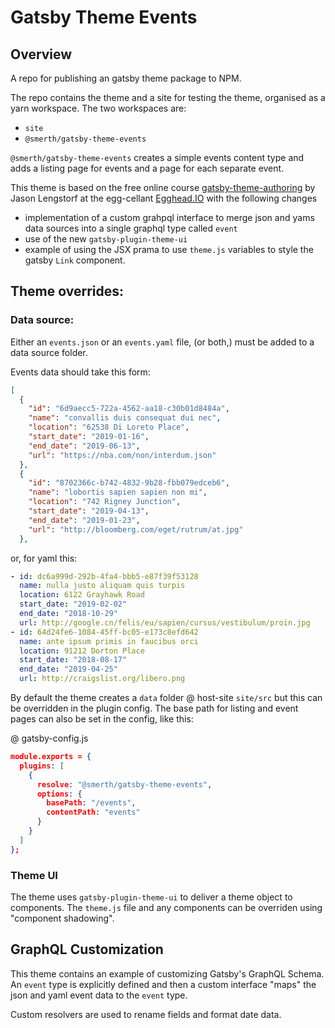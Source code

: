 # Gatsby Theme Events

## Overview

A repo for publishing an gatsby theme package to NPM.

The repo contains the theme and a site for testing the theme, organised as a yarn workspace. The two workspaces are:

- `site`
- `@smerth/gatsby-theme-events`

`@smerth/gatsby-theme-events` creates a simple events content type and adds a listing page for events and a page for each separate event.

This theme is based on the free online course [gatsby-theme-authoring](https://egghead.io/courses/gatsby-theme-authoring) by Jason Lengstorf at the egg-cellant [Egghead.IO](https://egghead.io/) with the following changes

- implementation of a custom grahpql interface to merge json and yams data sources into a single graphql type called `event`
- use of the new `gatsby-plugin-theme-ui`
- example of using the JSX prama to use `theme.js` variables to style the gatsby `Link` component.

## Theme overrides:

### Data source:

Either an `events.json` or an `events.yaml` file, (or both,) must be added to a data source folder.

Events data should take this form:

```json
[
  {
    "id": "6d9aecc5-722a-4562-aa18-c30b01d8484a",
    "name": "convallis duis consequat dui nec",
    "location": "62538 Di Loreto Place",
    "start_date": "2019-01-16",
    "end_date": "2019-06-13",
    "url": "https://nba.com/non/interdum.json"
  },
  {
    "id": "8702366c-b742-4832-9b28-fbb079edceb6",
    "name": "lobortis sapien sapien non mi",
    "location": "742 Rigney Junction",
    "start_date": "2019-04-13",
    "end_date": "2019-01-23",
    "url": "http://bloomberg.com/eget/rutrum/at.jpg"
  },
```

or, for yaml this:

```yaml
- id: dc6a999d-292b-4fa4-bbb5-e87f39f53128
  name: nulla justo aliquam quis turpis
  location: 6122 Grayhawk Road
  start_date: "2019-02-02"
  end_date: "2018-10-29"
  url: http://google.cn/felis/eu/sapien/cursus/vestibulum/proin.jpg
- id: 64d24fe6-1084-45ff-bc05-e173c8efd642
  name: ante ipsum primis in faucibus orci
  location: 91212 Dorton Place
  start_date: "2018-08-17"
  end_date: "2019-04-25"
  url: http://craigslist.org/libero.png
```

By default the theme creates a `data` folder @ host-site `site/src` but this can be overridden in the plugin config. The base path for listing and event pages can also be set in the config, like this:

@ gatsby-config.js

```json
module.exports = {
  plugins: [
    {
      resolve: "@smerth/gatsby-theme-events",
      options: {
        basePath: "/events",
        contentPath: "events"
      }
    }
  ]
};
```

### Theme UI

The theme uses `gatsby-plugin-theme-ui` to deliver a theme object to components. The `theme.js` file and any components can be overriden using "component shadowing".

## GraphQL Customization

This theme contains an example of customizing Gatsby's GraphQL Schema. An `event` type is explicitly defined and then a custom interface "maps" the json and yaml event data to the `event` type.

Custom resolvers are used to rename fields and format date data.


